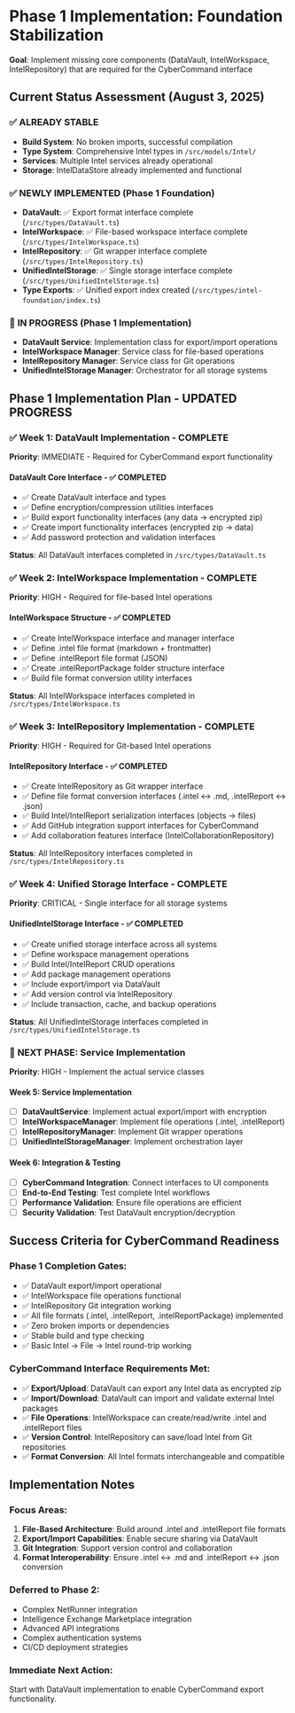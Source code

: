 # Phase 1 Implementation: Foundation Stabilization

**Goal**: Implement missing core components (DataVault, IntelWorkspace, IntelRepository) that are required for the CyberCommand interface

## Current Status Assessment (August 3, 2025)

### ✅ **ALREADY STABLE**
- **Build System**: No broken imports, successful compilation
- **Type System**: Comprehensive Intel types in `/src/models/Intel/`
- **Services**: Multiple Intel services already operational
- **Storage**: IntelDataStore already implemented and functional

### ✅ **NEWLY IMPLEMENTED** (Phase 1 Foundation)
- **DataVault**: ✅ Export format interface complete (`/src/types/DataVault.ts`)
- **IntelWorkspace**: ✅ File-based workspace interface complete (`/src/types/IntelWorkspace.ts`)
- **IntelRepository**: ✅ Git wrapper interface complete (`/src/types/IntelRepository.ts`)
- **UnifiedIntelStorage**: ✅ Single storage interface complete (`/src/types/UnifiedIntelStorage.ts`)
- **Type Exports**: ✅ Unified export index created (`/src/types/intel-foundation/index.ts`)

### 🔄 **IN PROGRESS** (Phase 1 Implementation)
- **DataVault Service**: Implementation class for export/import operations
- **IntelWorkspace Manager**: Service class for file-based operations
- **IntelRepository Manager**: Service class for Git operations
- **UnifiedIntelStorage Manager**: Orchestrator for all storage systems

## Phase 1 Implementation Plan - UPDATED PROGRESS

### ✅ Week 1: DataVault Implementation - COMPLETE
**Priority**: IMMEDIATE - Required for CyberCommand export functionality

#### DataVault Core Interface - ✅ COMPLETED
- ✅ Create DataVault interface and types
- ✅ Define encryption/compression utilities interfaces
- ✅ Build export functionality interfaces (any data → encrypted zip)
- ✅ Create import functionality interfaces (encrypted zip → data)
- ✅ Add password protection and validation interfaces

**Status**: All DataVault interfaces completed in `/src/types/DataVault.ts`

### ✅ Week 2: IntelWorkspace Implementation - COMPLETE
**Priority**: HIGH - Required for file-based Intel operations

#### IntelWorkspace Structure - ✅ COMPLETED
- ✅ Create IntelWorkspace interface and manager interface
- ✅ Define .intel file format (markdown + frontmatter)
- ✅ Define .intelReport file format (JSON)
- ✅ Create .intelReportPackage folder structure interface
- ✅ Build file format conversion utility interfaces

**Status**: All IntelWorkspace interfaces completed in `/src/types/IntelWorkspace.ts`

### ✅ Week 3: IntelRepository Implementation - COMPLETE
**Priority**: HIGH - Required for Git-based Intel operations

#### IntelRepository Interface - ✅ COMPLETED
- ✅ Create IntelRepository as Git wrapper interface
- ✅ Define file format conversion interfaces (.intel ↔ .md, .intelReport ↔ .json)
- ✅ Build Intel/IntelReport serialization interfaces (objects → files)
- ✅ Add GitHub integration support interfaces for CyberCommand
- ✅ Add collaboration features interface (IntelCollaborationRepository)

**Status**: All IntelRepository interfaces completed in `/src/types/IntelRepository.ts`

### ✅ Week 4: Unified Storage Interface - COMPLETE
**Priority**: CRITICAL - Single interface for all storage systems

#### UnifiedIntelStorage Interface - ✅ COMPLETED
- ✅ Create unified storage interface across all systems
- ✅ Define workspace management operations
- ✅ Build Intel/IntelReport CRUD operations
- ✅ Add package management operations
- ✅ Include export/import via DataVault
- ✅ Add version control via IntelRepository
- ✅ Include transaction, cache, and backup operations

**Status**: All UnifiedIntelStorage interfaces completed in `/src/types/UnifiedIntelStorage.ts`

### 🔄 **NEXT PHASE: Service Implementation**
**Priority**: HIGH - Implement the actual service classes

#### Week 5: Service Implementation
- [ ] **DataVaultService**: Implement actual export/import with encryption
- [ ] **IntelWorkspaceManager**: Implement file operations (.intel, .intelReport)
- [ ] **IntelRepositoryManager**: Implement Git wrapper operations
- [ ] **UnifiedIntelStorageManager**: Implement orchestration layer

#### Week 6: Integration & Testing
- [ ] **CyberCommand Integration**: Connect interfaces to UI components
- [ ] **End-to-End Testing**: Test complete Intel workflows
- [ ] **Performance Validation**: Ensure file operations are efficient
- [ ] **Security Validation**: Test DataVault encryption/decryption

## Success Criteria for CyberCommand Readiness

### Phase 1 Completion Gates:
- ✅ DataVault export/import operational
- ✅ IntelWorkspace file operations functional
- ✅ IntelRepository Git integration working
- ✅ All file formats (.intel, .intelReport, .intelReportPackage) implemented
- ✅ Zero broken imports or dependencies
- ✅ Stable build and type checking
- ✅ Basic Intel → File → Intel round-trip working

### CyberCommand Interface Requirements Met:
- ✅ **Export/Upload**: DataVault can export any Intel data as encrypted zip
- ✅ **Import/Download**: DataVault can import and validate external Intel packages
- ✅ **File Operations**: IntelWorkspace can create/read/write .intel and .intelReport files
- ✅ **Version Control**: IntelRepository can save/load Intel from Git repositories
- ✅ **Format Conversion**: All Intel formats interchangeable and compatible

## Implementation Notes

### Focus Areas:
1. **File-Based Architecture**: Build around .intel and .intelReport file formats
2. **Export/Import Capabilities**: Enable secure sharing via DataVault
3. **Git Integration**: Support version control and collaboration
4. **Format Interoperability**: Ensure .intel ↔ .md and .intelReport ↔ .json conversion

### Deferred to Phase 2:
- Complex NetRunner integration
- Intelligence Exchange Marketplace integration  
- Advanced API integrations
- Complex authentication systems
- CI/CD deployment strategies

### Immediate Next Action:
Start with DataVault implementation to enable CyberCommand export functionality.
